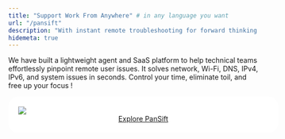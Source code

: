 ```yaml
---
title: "Support Work From Anywhere" # in any language you want
url: "/pansift"
description: "With instant remote troubleshooting for forward thinking technical teams."
hidemeta: true
---
```


We have built a lightweight agent and SaaS platform to help technical teams effortlessly pinpoint remote user issues. It solves network, Wi-Fi, DNS, IPv4, IPv6, and system issues in seconds. Control your time, eliminate toil, and free up your focus !

<div style="background-color: #fff;border-radius: 20px;padding: 20px; width: 100%;">
<a target="_blank" href="https://pansift.com/"><img loading="lazy" class="img-fluid" src="/images/laptop_inlay_insights_v1.png"></img></a>
<center><a class="button" target="_blank" href="https://pansift.com" rel="noopener" title="PanSift">
<span class="button-inner">Explore PanSift</span>
</a></center>
</div>
